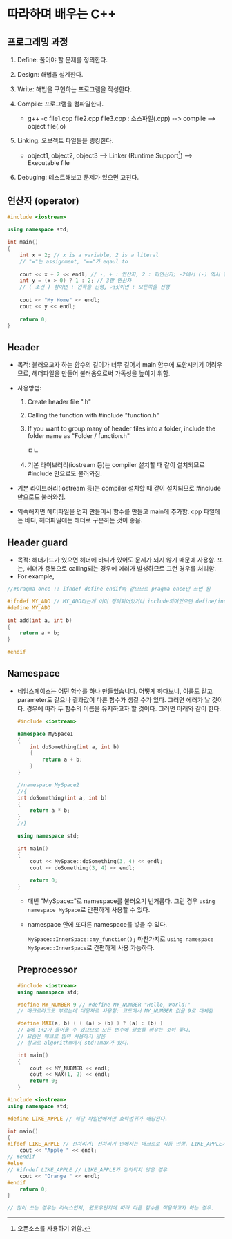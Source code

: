 # 따라하며 배우는 C++



## 프로그래밍 과정

1. Define: 풀어야 할 문제를 정의한다.

2. Design: 해법을 설계한다.

3. Write: 해법을 구현하는 프로그램을 작성한다.

4. Compile: 프로그램을 컴파일한다.

   - g++ -c file1.cpp file2.cpp file3.cpp : 소스파일(.cpp) --> compile --> object file(.o)

5. Linking: 오브젝트 파일들을 링킹한다.

   - object1, object2, object3 --> Linker (Runtime Support[^footnote]) --> Executable file

     [^footnote]: 오픈소스를 사용하기 위함. 

6. Debuging: 테스트해보고 문제가 있으면 고친다.



## 연산자 (operator)

```C++
#include <iostream>

using namespace std;

int main()
{
    int x = 2; // x is a variable, 2 is a literal
    // "="는 assignment, "=="가 eqaul to
    
    cout << x + 2 << endl; // -, + : 연산자, 2 : 피연산자; -2에서 (-) 역시 연산자임
    int y = (x > 0) ? 1 : 2; // 3항 연산자
    // ( 조건 ) 참이면 : 왼쪽을 진행, 거짓이면 : 오른쪽을 진행
    
    cout << "My Home" << endl;
    cout << y << endl;
    
    return 0;
}
```



## Header

- 목적: 불러오고자 하는 함수의 길이가 너무 길어서 main 함수에 포함시키기 어려우므로, 헤더파일을 만들어 불러옴으로써 가독성을 높이기 위함.

- 사용방법: 

  1. Create header file ".h"

  2. Calling the function with #include "function.h"

  3. If you want to group many of header files into a folder, 
     include the folder name as "Folder / function.h"

     ㅁㄴ

  4. 기본 라이브러리(iostream 등)는 compiler 설치할 때 같이 설치되므로 #include <iostream> 만으로도 불러와짐.

- 기본 라이브러리(iostream 등)는 compiler 설치할 때 같이 설치되므로 #include <iostream> 만으로도 불러와짐.

- 익숙해지면 헤더파일을 먼저 만들어서 함수를 만들고 main에 추가함.
  cpp 파일에는 바디, 헤더파일에는 헤더로 구분하는 것이 좋음.

## Header guard

- 목적: 헤더가드가 있으면 헤더에 바디가 있어도 문제가 되지 않기 때문에 사용함.
  		 또는, 헤더가 중복으로 calling되는 경우에 에러가 발생하므로 그런 경우를 처리함.
- For example,
  

```C++
//#pragma once :: ifndef define endif와 같으므로 pragma once만 쓰면 됨

#ifndef MY_ADD // MY_ADD라는게 이미 정의되어있거나 include되어있으면 define/include 하지마라
#define MY_ADD

int add(int a, int b)
{
    return a + b;
}

#endif
```



## Namespace

- 네임스페이스는 
  어떤 함수를 하나 만들었습니다.
  어떻게 하다보니, 이름도 같고 parameter도 같으나 결과값이 다른 함수가 생길 수가 있다.
  그러면 에러가 날 것이다.
  경우에 따라 두 함수의 이름을 유지하고자 할 것이다.
  그러면 아래와 같이 한다.

  ```C++
  #include <iostream>
  
  namespace MySpace1
  {
      int doSomething(int a, int b)
      {
          return a + b;
      }
  }
  
  //namespace MySpace2
  //{
  int doSomething(int a, int b)
  {
      return a * b;
  }
  //}
  
  using namespace std;
  
  int main()
  {
      cout << MySpace::doSomething(3, 4) << endl;
      cout << doSomething(3, 4) << endl;
      
      return 0;
  }
  ```

  - 매번 "MySpace::"로 namespace를 불러오기 번거롭다.
    그런 경우 `using namespace MySpace`로 간편하게 사용할 수 있다.

  - namespace 안에 또다른 namespace를 넣을 수 있다.

    `MySpace::InnerSpace::my_function();` 
    마찬가지로 `using namespace MySpace::InnerSpace`로 간편하게 사용 가능하다.

    

  

  ## Preprocessor
  
  ```c++
  #include <iostream>
  using namespace std;
  
  #define MY_NUMBER 9 // #define MY_NUMBER "Hello, World!"
  // 매크로라고도 부르는데 대문자로 사용함; 코드에서 MY_NUMBER 값을 9로 대체함
  
  #define MAX(a, b) ( ( (a) > (b) ) ? (a) : (b) )
  // a에 1+2가 들어올 수 있으므로 모든 변수에 괄호를 씌우는 것이 좋다.
  // 요즘은 매크로 많이 사용하지 않음
  // 참고로 algorithm에서 std::max가 있다.
  
  int main()
  {
      cout << MY_NUBMER << endl;
      cout << MAX(1, 2) << endl;
      return 0;
  }
  ```
  
  





```C++
#include <iostream>
using namespace std;

#define LIKE_APPLE // 해당 파일안에서만 효력범위가 해당된다.

int main()
{
#ifdef LIKE_APPLE // 전처리기; 전처리기 안에서는 매크로로 작동 안함. LIKE_APPLE가 정의되어 있는 경우
    cout << "Apple " << endl;
// #endif
#else    
// #ifndef LIKE_APPLE // LIKE_APPLE가 정의되지 않은 경우
    cout << "Orange " << endl;
#endif
    return 0;
}

// 많이 쓰는 경우는 리눅스인지, 윈도우인지에 따라 다른 함수를 적용하고자 하는 경우.
```





